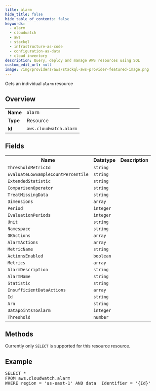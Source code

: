 ```yaml
---
title: alarm
hide_title: false
hide_table_of_contents: false
keywords:
  - alarm
  - cloudwatch
  - aws
  - stackql
  - infrastructure-as-code
  - configuration-as-data
  - cloud inventory
description: Query, deploy and manage AWS resources using SQL
custom_edit_url: null
image: /img/providers/aws/stackql-aws-provider-featured-image.png
---
```

Gets an individual <code>alarm</code> resource

## Overview
<table><tbody>
<tr><td><b>Name</b></td><td><code>alarm</code></td></tr>
<tr><td><b>Type</b></td><td>Resource</td></tr>
<tr><td><b>Id</b></td><td><code>aws.cloudwatch.alarm</code></td></tr>
</tbody></table>

## Fields
<table><tbody>
<tr><th>Name</th><th>Datatype</th><th>Description</th></tr>
<tr><td><code>ThresholdMetricId</code></td><td><code>string</code></td><td></td></tr><tr><td><code>EvaluateLowSampleCountPercentile</code></td><td><code>string</code></td><td></td></tr><tr><td><code>ExtendedStatistic</code></td><td><code>string</code></td><td></td></tr><tr><td><code>ComparisonOperator</code></td><td><code>string</code></td><td></td></tr><tr><td><code>TreatMissingData</code></td><td><code>string</code></td><td></td></tr><tr><td><code>Dimensions</code></td><td><code>array</code></td><td></td></tr><tr><td><code>Period</code></td><td><code>integer</code></td><td></td></tr><tr><td><code>EvaluationPeriods</code></td><td><code>integer</code></td><td></td></tr><tr><td><code>Unit</code></td><td><code>string</code></td><td></td></tr><tr><td><code>Namespace</code></td><td><code>string</code></td><td></td></tr><tr><td><code>OKActions</code></td><td><code>array</code></td><td></td></tr><tr><td><code>AlarmActions</code></td><td><code>array</code></td><td></td></tr><tr><td><code>MetricName</code></td><td><code>string</code></td><td></td></tr><tr><td><code>ActionsEnabled</code></td><td><code>boolean</code></td><td></td></tr><tr><td><code>Metrics</code></td><td><code>array</code></td><td></td></tr><tr><td><code>AlarmDescription</code></td><td><code>string</code></td><td></td></tr><tr><td><code>AlarmName</code></td><td><code>string</code></td><td></td></tr><tr><td><code>Statistic</code></td><td><code>string</code></td><td></td></tr><tr><td><code>InsufficientDataActions</code></td><td><code>array</code></td><td></td></tr><tr><td><code>Id</code></td><td><code>string</code></td><td></td></tr><tr><td><code>Arn</code></td><td><code>string</code></td><td></td></tr><tr><td><code>DatapointsToAlarm</code></td><td><code>integer</code></td><td></td></tr><tr><td><code>Threshold</code></td><td><code>number</code></td><td></td></tr>
</tbody></table>

## Methods
Currently only <code>SELECT</code> is supported for this resource resource.

## Example
<pre>
SELECT * 
FROM aws.cloudwatch.alarm
WHERE region = 'us-east-1' AND data__Identifier = '{Id}'
</pre>
